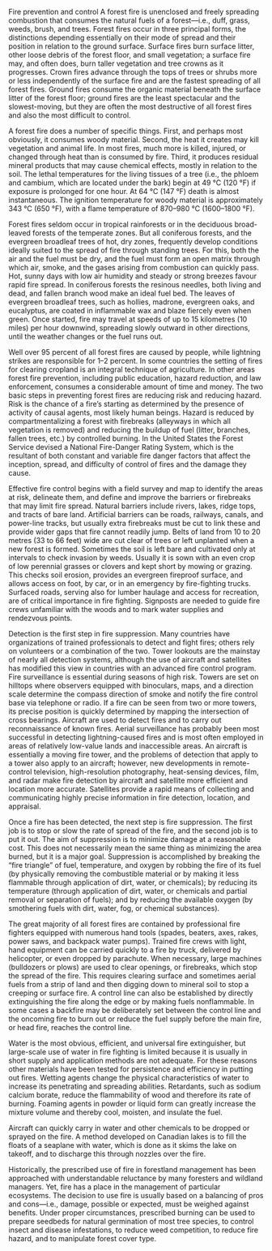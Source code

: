 Fire prevention and control
A forest fire is unenclosed and freely spreading combustion that consumes the natural fuels of a forest—i.e., duff, grass, weeds, brush, and trees. Forest fires occur in three principal forms, the distinctions depending essentially on their mode of spread and their position in relation to the ground surface. Surface fires burn surface litter, other loose debris of the forest floor, and small vegetation; a surface fire may, and often does, burn taller vegetation and tree crowns as it progresses. Crown fires advance through the tops of trees or shrubs more or less independently of the surface fire and are the fastest spreading of all forest fires. Ground fires consume the organic material beneath the surface litter of the forest floor; ground fires are the least spectacular and the slowest-moving, but they are often the most destructive of all forest fires and also the most difficult to control.

A forest fire does a number of specific things. First, and perhaps most obviously, it consumes woody material. Second, the heat it creates may kill vegetation and animal life. In most fires, much more is killed, injured, or changed through heat than is consumed by fire. Third, it produces residual mineral products that may cause chemical effects, mostly in relation to the soil. The lethal temperatures for the living tissues of a tree (i.e., the phloem and cambium, which are located under the bark) begin at 49 °C (120 °F) if exposure is prolonged for one hour. At 64 °C (147 °F) death is almost instantaneous. The ignition temperature for woody material is approximately 343 °C (650 °F), with a flame temperature of 870–980 °C (1600–1800 °F).

Forest fires seldom occur in tropical rainforests or in the deciduous broad-leaved forests of the temperate zones. But all coniferous forests, and the evergreen broadleaf trees of hot, dry zones, frequently develop conditions ideally suited to the spread of fire through standing trees. For this, both the air and the fuel must be dry, and the fuel must form an open matrix through which air, smoke, and the gases arising from combustion can quickly pass. Hot, sunny days with low air humidity and steady or strong breezes favour rapid fire spread. In coniferous forests the resinous needles, both living and dead, and fallen branch wood make an ideal fuel bed. The leaves of evergreen broadleaf trees, such as hollies, madrone, evergreen oaks, and eucalyptus, are coated in inflammable wax and blaze fiercely even when green. Once started, fire may travel at speeds of up to 15 kilometres (10 miles) per hour downwind, spreading slowly outward in other directions, until the weather changes or the fuel runs out.

Well over 95 percent of all forest fires are caused by people, while lightning strikes are responsible for 1–2 percent. In some countries the setting of fires for clearing cropland is an integral technique of agriculture. In other areas forest fire prevention, including public education, hazard reduction, and law enforcement, consumes a considerable amount of time and money. The two basic steps in preventing forest fires are reducing risk and reducing hazard. Risk is the chance of a fire’s starting as determined by the presence of activity of causal agents, most likely human beings. Hazard is reduced by compartmentalizing a forest with firebreaks (alleyways in which all vegetation is removed) and reducing the buildup of fuel (litter, branches, fallen trees, etc.) by controlled burning. In the United States the Forest Service devised a National Fire-Danger Rating System, which is the resultant of both constant and variable fire danger factors that affect the inception, spread, and difficulty of control of fires and the damage they cause.

Effective fire control begins with a field survey and map to identify the areas at risk, delineate them, and define and improve the barriers or firebreaks that may limit fire spread. Natural barriers include rivers, lakes, ridge tops, and tracts of bare land. Artificial barriers can be roads, railways, canals, and power-line tracks, but usually extra firebreaks must be cut to link these and provide wider gaps that fire cannot readily jump. Belts of land from 10 to 20 metres (33 to 66 feet) wide are cut clear of trees or left unplanted when a new forest is formed. Sometimes the soil is left bare and cultivated only at intervals to check invasion by weeds. Usually it is sown with an even crop of low perennial grasses or clovers and kept short by mowing or grazing. This checks soil erosion, provides an evergreen fireproof surface, and allows access on foot, by car, or in an emergency by fire-fighting trucks. Surfaced roads, serving also for lumber haulage and access for recreation, are of critical importance in fire fighting. Signposts are needed to guide fire crews unfamiliar with the woods and to mark water supplies and rendezvous points.

Detection is the first step in fire suppression. Many countries have organizations of trained professionals to detect and fight fires; others rely on volunteers or a combination of the two. Tower lookouts are the mainstay of nearly all detection systems, although the use of aircraft and satellites has modified this view in countries with an advanced fire control program. Fire surveillance is essential during seasons of high risk. Towers are set on hilltops where observers equipped with binoculars, maps, and a direction scale determine the compass direction of smoke and notify the fire control base via telephone or radio. If a fire can be seen from two or more towers, its precise position is quickly determined by mapping the intersection of cross bearings. Aircraft are used to detect fires and to carry out reconnaissance of known fires. Aerial surveillance has probably been most successful in detecting lightning-caused fires and is most often employed in areas of relatively low-value lands and inaccessible areas. An aircraft is essentially a moving fire tower, and the problems of detection that apply to a tower also apply to an aircraft; however, new developments in remote-control television, high-resolution photography, heat-sensing devices, film, and radar make fire detection by aircraft and satellite more efficient and location more accurate. Satellites provide a rapid means of collecting and communicating highly precise information in fire detection, location, and appraisal.

Once a fire has been detected, the next step is fire suppression. The first job is to stop or slow the rate of spread of the fire, and the second job is to put it out. The aim of suppression is to minimize damage at a reasonable cost. This does not necessarily mean the same thing as minimizing the area burned, but it is a major goal. Suppression is accomplished by breaking the “fire triangle” of fuel, temperature, and oxygen by robbing the fire of its fuel (by physically removing the combustible material or by making it less flammable through application of dirt, water, or chemicals); by reducing its temperature (through application of dirt, water, or chemicals and partial removal or separation of fuels); and by reducing the available oxygen (by smothering fuels with dirt, water, fog, or chemical substances).

The great majority of all forest fires are contained by professional fire fighters equipped with numerous hand tools (spades, beaters, axes, rakes, power saws, and backpack water pumps). Trained fire crews with light, hand equipment can be carried quickly to a fire by truck, delivered by helicopter, or even dropped by parachute. When necessary, large machines (bulldozers or plows) are used to clear openings, or firebreaks, which stop the spread of the fire. This requires clearing surface and sometimes aerial fuels from a strip of land and then digging down to mineral soil to stop a creeping or surface fire. A control line can also be established by directly extinguishing the fire along the edge or by making fuels nonflammable. In some cases a backfire may be deliberately set between the control line and the oncoming fire to burn out or reduce the fuel supply before the main fire, or head fire, reaches the control line.

Water is the most obvious, efficient, and universal fire extinguisher, but large-scale use of water in fire fighting is limited because it is usually in short supply and application methods are not adequate. For these reasons other materials have been tested for persistence and efficiency in putting out fires. Wetting agents change the physical characteristics of water to increase its penetrating and spreading abilities. Retardants, such as sodium calcium borate, reduce the flammability of wood and therefore its rate of burning. Foaming agents in powder or liquid form can greatly increase the mixture volume and thereby cool, moisten, and insulate the fuel.

Aircraft can quickly carry in water and other chemicals to be dropped or sprayed on the fire. A method developed on Canadian lakes is to fill the floats of a seaplane with water, which is done as it skims the lake on takeoff, and to discharge this through nozzles over the fire.

Historically, the prescribed use of fire in forestland management has been approached with understandable reluctance by many foresters and wildland managers. Yet, fire has a place in the management of particular ecosystems. The decision to use fire is usually based on a balancing of pros and cons—i.e., damage, possible or expected, must be weighed against benefits. Under proper circumstances, prescribed burning can be used to prepare seedbeds for natural germination of most tree species, to control insect and disease infestations, to reduce weed competition, to reduce fire hazard, and to manipulate forest cover type.
